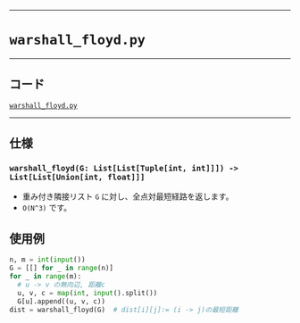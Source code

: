 ____

# `warshall_floyd.py`

____

## コード

[`warshall_floyd.py`](https://github.com/titanium-22/Library_py/blob/main/Graph/warshall_floyd.py)

____

## 仕様

###  `warshall_floyd(G: List[List[Tuple[int, int]]]) -> List[List[Union[int, float]]]`
- 重み付き隣接リスト `G` に対し、全点対最短経路を返します。
- `O(N^3)` です。

## 使用例

```python
n, m = int(input())
G = [[] for _ in range(n)]
for _ in range(m):
  # u -> v の無向辺, 距離c
  u, v, c = map(int, input().split())
  G[u].append((u, v, c))
dist = warshall_floyd(G)  # dist[i][j]:= (i -> j)の最短距離
```

